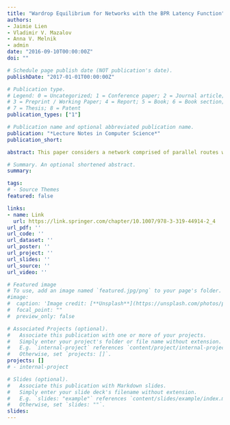 ```yaml
---
title: "Wardrop Equilibrium for Networks with the BPR Latency Function"
authors:
- Jaimie Lien
- Vladimir V. Mazalov
- Anna V. Melnik
- admin
date: "2016-09-10T00:00:00Z"
doi: ""

# Schedule page publish date (NOT publication's date).
publishDate: "2017-01-01T00:00:00Z"

# Publication type.
# Legend: 0 = Uncategorized; 1 = Conference paper; 2 = Journal article;
# 3 = Preprint / Working Paper; 4 = Report; 5 = Book; 6 = Book section;
# 7 = Thesis; 8 = Patent
publication_types: ["1"]

# Publication name and optional abbreviated publication name.
publication: "*Lecture Notes in Computer Science*"
publication_short: 

abstract: This paper considers a network comprised of parallel routes with the Bureau of Public Road (BPR) latency function and suggests an optimal distribution method for incoming traffic flow. The authors analytically derive a system of equations defining the optimal distribution of the incoming flow with minimum social costs, as well as a corresponding system of equations for the Wardrop equilibrium in this network. In particular, the Wardrop equilibrium is applied to the competition model with rational consumers who use the carriers with minimal cost, where cost is equal to the price for service plus the waiting time for the service. Finally, the social costs under the equilibrium and under the optimal distribution are compared. It is shown that the price of anarchy can be infinitely large in the model with strategic pricing.

# Summary. An optional shortened abstract.
summary: 

tags:
# - Source Themes
featured: false

links:
- name: Link
  url: https://link.springer.com/chapter/10.1007/978-3-319-44914-2_4
url_pdf: ''
url_code: ''
url_dataset: ''
url_poster: ''
url_project: ''
url_slides: ''
url_source: ''
url_video: ''

# Featured image
# To use, add an image named `featured.jpg/png` to your page's folder. 
#image:
#  caption: 'Image credit: [**Unsplash**](https://unsplash.com/photos/pLCdAaMFLTE)'
#  focal_point: ""
#  preview_only: false

# Associated Projects (optional).
#   Associate this publication with one or more of your projects.
#   Simply enter your project's folder or file name without extension.
#   E.g. `internal-project` references `content/project/internal-project/index.md`.
#   Otherwise, set `projects: []`.
projects: []
# - internal-project

# Slides (optional).
#   Associate this publication with Markdown slides.
#   Simply enter your slide deck's filename without extension.
#   E.g. `slides: "example"` references `content/slides/example/index.md`.
#   Otherwise, set `slides: ""`.
slides:
---
```

